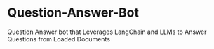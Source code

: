 # Question-Answer-Bot
Question Answer bot that Leverages LangChain and LLMs to Answer Questions from Loaded Documents
